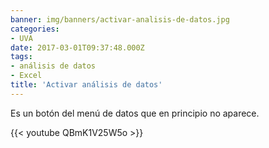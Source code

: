 ```yaml
---
banner: img/banners/activar-analisis-de-datos.jpg
categories:
- UVA
date: 2017-03-01T09:37:48.000Z
tags:
- análisis de datos
- Excel
title: 'Activar análisis de datos'
---
```


Es un botón del menú de datos que en principio no aparece.

{{< youtube QBmK1V25W5o >}}

